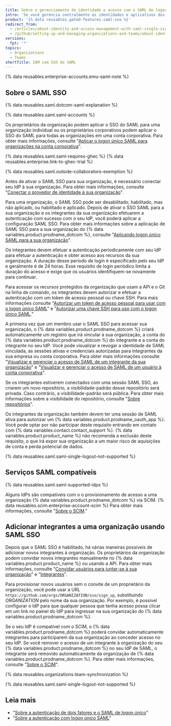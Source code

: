 ```yaml
---
title: Sobre o gerenciamento de identidade e acesso com o SAML de logon único
intro: 'Se você gerencia centralmente as identidades e aplicativos dos seus usuários com um provedor de identidade (IdP), você pode configurar o Logon Único (SSO) da Linguagem de Markup de Declaração de Segurança (SAML) para proteger os recursos da sua organização em {% data variables.product.prodname_dotcom %}.'
product: '{% data reusables.gated-features.saml-sso %}'
redirect_from:
  - /articles/about-identity-and-access-management-with-saml-single-sign-on
  - /github/setting-up-and-managing-organizations-and-teams/about-identity-and-access-management-with-saml-single-sign-on
versions:
  fpt: '*'
topics:
  - Organizations
  - Teams
shortTitle: IAM com SSO do SAML
---
```


{% data reusables.enterprise-accounts.emu-saml-note %}

## Sobre o SAML SSO

{% data reusables.saml.dotcom-saml-explanation %}

{% data reusables.saml.saml-accounts %}

Os proprietários da organização podem aplicar o SSO do SAML para uma organização individual ou os proprietários corporativos podem aplicar o SSO do SAML para todas as organizações em uma conta corporativa. Para obter mais informações, consulte "[Aplicar o logon único SAML para organizações na conta corporativa](/github/setting-up-and-managing-your-enterprise/configuring-identity-and-access-management-for-your-enterprise-account/enforcing-saml-single-sign-on-for-organizations-in-your-enterprise-account)".

{% data reusables.saml.saml-requires-ghec %} {% data reusables.enterprise.link-to-ghec-trial %}

{% data reusables.saml.outside-collaborators-exemption %}

Antes de ativar o SAML SSO para sua organização, é necessário conectar seu IdP à sua organização. Para obter mais informações, consulte "[Conectar o provedor de identidade à sua organização](/organizations/managing-saml-single-sign-on-for-your-organization/connecting-your-identity-provider-to-your-organization)".

Para uma organização, o SAML SSO pode ser desabilitado, habilitado, mas não aplicado, ou habilitado e aplicado. Depois de ativar o SSO SAML para a sua organização e os integrantes da sua organização efetuarem a autenticação com sucesso com o seu IdP, você poderá aplicar a configuração SAML SSO. Para obter mais informações sobre a aplicação de SAML SSO para a sua organização do {% data variables.product.prodname_dotcom %}, consulte "[Aplicando logon único SAML para a sua organização](/articles/enforcing-saml-single-sign-on-for-your-organization)".

Os integrantes devem efetuar a autenticação periodicamente com seu IdP para efetuar a autenticação e obter acesso aos recursos da sua organização. A duração desse período de login é especificado pelo seu IdP e geralmente é de 24 horas. Esse requisito de login periódico limita a duração do acesso e exige que os usuários identifiquem-se novamente para continuar.

Para acessar os recursos protegidos da organização que usam a API e o Git na linha de comando, os integrantes devem autorizar e efetuar a autenticação com um token de acesso pessoal ou chave SSH. Para mais informações consulte "[Autorizar um token de acesso pessoal para usar com o logon único SAML](/github/authenticating-to-github/authorizing-a-personal-access-token-for-use-with-saml-single-sign-on)" e "[Autorizar uma chave SSH para uso com o logon único SAML](/github/authenticating-to-github/authorizing-an-ssh-key-for-use-with-saml-single-sign-on)."

A primeira vez que um membro usar o SAML SSO para acessar sua organização, o {% data variables.product.prodname_dotcom %} criará automaticamente um registro que irá vincular a sua organização, a conta do {% data variables.product.prodname_dotcom %} do integrante e a conta do integrante no seu IdP. Você pode visualizar e revogar a identidade de SAML vinculada, as sessões ativas e credenciais autorizadas para integrantes da sua empresa ou conta corporativa. Para obter mais informações consulte "[Visualizar e gerenciar o acesso de SAML de um integrante da sua organização](/organizations/granting-access-to-your-organization-with-saml-single-sign-on/viewing-and-managing-a-members-saml-access-to-your-organization)" e "[Visualizar e gerenciar o acesso de SAML de um usuário à conta corporativa](/github/setting-up-and-managing-your-enterprise/viewing-and-managing-a-users-saml-access-to-your-enterprise-account)".

Se os integrantes estiverem conectados com uma sessão SAML SSO, ao criarem um novo repositório, a visibilidade-padrão desse repositório será privada. Caso contrário, a visibilidade-padrão será pública. Para obter mais informações sobre a visibilidade do repositório, consulte "[Sobre repositórios](/repositories/creating-and-managing-repositories/about-repositories#about-repository-visibility)".

Os integrantes da organização também devem ter uma sessão de SAML ativa para autorizar um {% data variables.product.prodname_oauth_app %}. Você pode optar por não participar deste requisito entrando em contato com {% data variables.contact.contact_support %}. {% data variables.product.product_name %} não recomenda a exclusão deste requisito, o que irá expor sua organização a um maior risco de aquisições de conta e perda potencial de dados.

{% data reusables.saml.saml-single-logout-not-supported %}

## Serviços SAML compatíveis

{% data reusables.saml.saml-supported-idps %}

Alguns IdPs são compatíveis com o o provisionamento de acesso a uma organização {% data variables.product.prodname_dotcom %} via SCIM. {% data reusables.scim.enterprise-account-scim %} Para obter mais informações, consulte "[Sobre o SCIM](/organizations/managing-saml-single-sign-on-for-your-organization/about-scim)."

## Adicionar integrantes a uma organização usando SAML SSO

Depois que o SAML SSO é habilitado, há várias maneiras possíveis de adicionar novos integrantes à organização. Os proprietários da organização podem convidar novos integrantes manualmente no {% data variables.product.product_name %} ou usando a API. Para obter mais informações, consulte "[Convidar usuários para juntar-se à sua organização](/articles/inviting-users-to-join-your-organization)" e "[Integrantes](/rest/reference/orgs#add-or-update-organization-membership)".

Para provisionar novos usuários sem o convite de um proprietário da organização, você pode usar a URL `https://github.com/orgs/ORGANIZATION/sso/sign_up`, substituindo _ORGANIZATION_ pelo nome da sua organização. Por exemplo, é possível configurar o IdP para que qualquer pessoa que tenha acesso possa clicar em um link no painel do IdP para ingressar na sua organização do {% data variables.product.prodname_dotcom %}.

Se o seu IdP é compatível com o SCIM, o {% data variables.product.prodname_dotcom %} poderá convidar automaticamente integrantes para participarem da sua organização ao conceder acesso no seu IdP. Se você remover o acesso de um integrante à organização do seu {% data variables.product.prodname_dotcom %} no seu IdP de SAML, o integrante será removido automaticamente da organização de {% data variables.product.prodname_dotcom %}. Para obter mais informações, consulte "[Sobre o SCIM](/organizations/managing-saml-single-sign-on-for-your-organization/about-scim)".

{% data reusables.organizations.team-synchronization %}

{% data reusables.saml.saml-single-logout-not-supported %}

## Leia mais

- "[Sobre a autenticação de dois fatores e o SAML de logon único](/articles/about-two-factor-authentication-and-saml-single-sign-on)"
- "[Sobre a autenticação com logon único SAML](/github/authenticating-to-github/about-authentication-with-saml-single-sign-on)"

